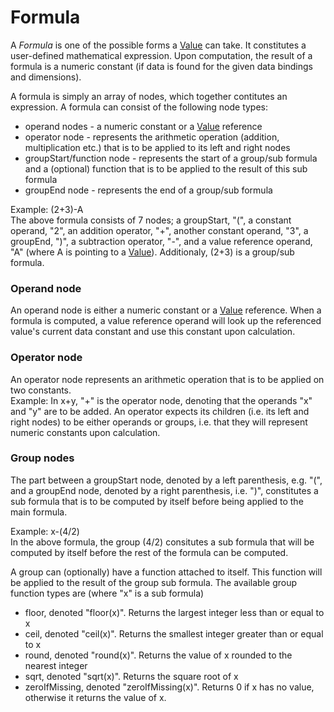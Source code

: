 # Formula

A *Formula* is one of the possible forms a [Value](value.md) can take. It constitutes a user-defined mathematical expression. Upon computation, the result of a formula is a numeric constant (if data is found for the given data bindings and dimensions).

A formula is simply an array of nodes, which together contitutes an expression. A formula can consist of the following node types:
* operand nodes - a numeric constant or a [Value](value.md) reference
* operator node - represents the arithmetic operation (addition, multiplication etc.) that is to be applied to its left and right nodes
* groupStart/function node - represents the start of a group/sub formula and a (optional) function that is to be applied to the result of this sub formula
* groupEnd node - represents the end of a group/sub formula

Example: (2+3)-A  
The above formula consists of 7 nodes; a groupStart, "(", a constant operand, "2", an addition operator, "+", another constant operand, "3", a groupEnd, ")", a subtraction operator, "-", and a value reference operand, "A" (where A is pointing to a [Value](value.md)). Additionaly, (2+3) is a group/sub formula.

### Operand node
An operand node is either a numeric constant or a [Value](value.md) reference. When a formula is computed, a value reference operand will look up the referenced value's current data constant and use this constant upon calculation.

### Operator node
An operator node represents an arithmetic operation that is to be applied on two constants.  
Example: In x+y, "+" is the operator node, denoting that the operands "x" and "y" are to be added. An operator expects its children (i.e. its left and right nodes) to be either operands or groups, i.e. that they will represent numeric constants upon calculation.

### Group nodes
The part between a groupStart node, denoted by a left parenthesis, e.g. "(", and a groupEnd node, denoted by a right parenthesis, i.e. ")", constitutes a sub formula that is to be computed by itself before being applied to the main formula.  

Example: x-(4/2)  
In the above formula, the group (4/2) consitutes a sub formula that will be computed by itself before the rest of the formula can be computed.

A group can (optionally) have a function attached to itself. This function will be applied to the result of the group sub formula.
The available group function types are (where "x" is a sub formula)
* floor, denoted "floor(x)". Returns the largest integer less than or equal to x
* ceil, denoted "ceil(x)". Returns the smallest integer greater than or equal to x
* round, denoted "round(x)". Returns the value of x rounded to the nearest integer
* sqrt, denoted "sqrt(x)". Returns the square root of x
* zeroIfMissing, denoted "zeroIfMissing(x)". Returns 0 if x has no value, otherwise it returns the value of x.